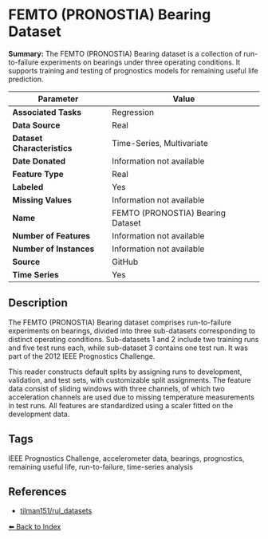 # FEMTO (PRONOSTIA) Bearing Dataset

**Summary:** The FEMTO (PRONOSTIA) Bearing dataset is a collection of run-to-failure experiments on bearings under three operating conditions. It supports training and testing of prognostics models for remaining useful life prediction.

| Parameter | Value |
| --- | --- |
| **Associated Tasks** | Regression |
| **Data Source** | Real |
| **Dataset Characteristics** | Time-Series, Multivariate |
| **Date Donated** | Information not available |
| **Feature Type** | Real |
| **Labeled** | Yes |
| **Missing Values** | Information not available |
| **Name** | FEMTO (PRONOSTIA) Bearing Dataset |
| **Number of Features** | Information not available |
| **Number of Instances** | Information not available |
| **Source** | GitHub |
| **Time Series** | Yes |

## Description

The FEMTO (PRONOSTIA) Bearing dataset comprises run-to-failure experiments on bearings, divided into three sub-datasets corresponding to distinct operating conditions. Sub-datasets 1 and 2 include two training runs and five test runs each, while sub-dataset 3 contains one test run. It was part of the 2012 IEEE Prognostics Challenge.

This reader constructs default splits by assigning runs to development, validation, and test sets, with customizable split assignments. The feature data consist of sliding windows with three channels, of which two acceleration channels are used due to missing temperature measurements in test runs. All features are standardized using a scaler fitted on the development data.

## Tags

IEEE Prognostics Challenge, accelerometer data, bearings, prognostics, remaining useful life, run-to-failure, time-series analysis

## References

- [tilman151/rul_datasets](https://github.com/tilman151/rul-datasets)

[⬅️ Back to Index](../README.md)
